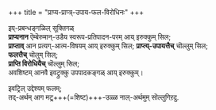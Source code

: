 +++
title = "प्राप्य-प्राप्त्र्-उपाय-फल-विरोधिनः"
+++

इप्-प्रबन्धङ्गळिल् सूक्तिगळ्  
**प्राप्यनान** ऎम्बॆरुमान्-उडैय स्वरूप-प्रतिपादन-परम् आय् इरुक्कुम् सिल;  
**प्राप्ताव्** आन प्रत्यग्-आत्म-विषयम् आय् इरुक्कुम् सिल; **प्राप्त्य्-उपायत्तैच्** चॊल्लुम् सिल;  
**फलत्तैच्** चॊलुम् सिल्;  
**प्राप्ति विरोधियैच्** चॊल्लुम् सिल;  
अवशिष्टम् आनवै इवट्रुक्कु उपपादकङ्गळ् आय् इरुक्कुम्।  

इवट्रिल् उद्देश्यम् फलम्;  
तद्-अर्थम् आग मट्र्+++(=शिष्ट)+++-उळ्ळ नाल्-अर्थमुम् सॊल्लुगिऱदु.  
